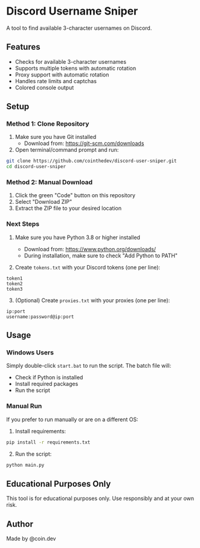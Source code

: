 # Discord Username Sniper

A tool to find available 3-character usernames on Discord.

## Features

- Checks for available 3-character usernames
- Supports multiple tokens with automatic rotation
- Proxy support with automatic rotation
- Handles rate limits and captchas
- Colored console output

## Setup

### Method 1: Clone Repository
1. Make sure you have Git installed
   - Download from: https://git-scm.com/downloads
2. Open terminal/command prompt and run:
```bash
git clone https://github.com/cointhedev/discord-user-sniper.git
cd discord-user-sniper
```

### Method 2: Manual Download
1. Click the green "Code" button on this repository
2. Select "Download ZIP"
3. Extract the ZIP file to your desired location

### Next Steps
1. Make sure you have Python 3.8 or higher installed
   - Download from: https://www.python.org/downloads/
   - During installation, make sure to check "Add Python to PATH"

2. Create `tokens.txt` with your Discord tokens (one per line):
```
token1
token2
token3
```

3. (Optional) Create `proxies.txt` with your proxies (one per line):
```
ip:port
username:password@ip:port
```

## Usage

### Windows Users
Simply double-click `start.bat` to run the script. The batch file will:
- Check if Python is installed
- Install required packages
- Run the script

### Manual Run
If you prefer to run manually or are on a different OS:

1. Install requirements:
```bash
pip install -r requirements.txt
```

2. Run the script:
```bash
python main.py
```

## Educational Purposes Only

This tool is for educational purposes only. Use responsibly and at your own risk.

## Author

Made by @coin.dev 